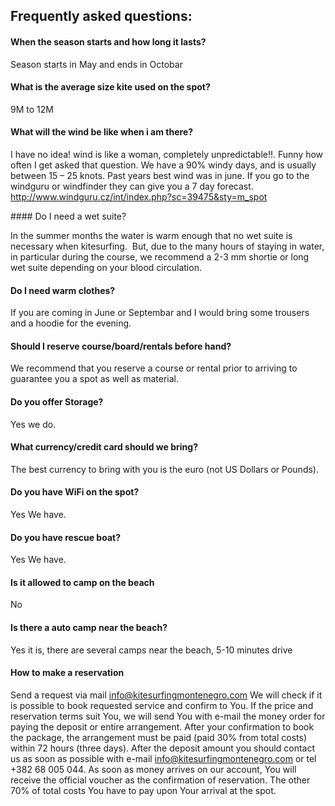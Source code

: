 ## Frequently asked questions:

#### When the season starts and how long it lasts?

Season starts in May and ends in Octobar

#### What is the average size kite used on the spot?

9M to 12M

#### What will the wind be like when i am there?

I have no idea! wind is like a woman, completely unpredictable!!. Funny how often I get asked that question. We have a 90% windy days, and is usually between 15 – 25 knots. Past years best wind was in june.
If you go to the windguru or windfinder they can give you a 7 day forecast. 
http://www.windguru.cz/int/index.php?sc=39475&sty=m_spot

#### Do I need a wet suite?

In the summer months the water is warm enough that no wet suite is necessary when kitesurfing.  But, due to the many hours of staying in water, in particular during the course, we recommend a 2-3 mm shortie or long wet suite depending on your blood circulation. 

#### Do I need warm clothes?

If you are coming in June or  Septembar and I would bring some trousers and a hoodie for the evening.

#### Should I reserve course/board/rentals before hand?

We recommend that you reserve a course or rental prior to arriving to guarantee you a spot as well as material.

#### Do you offer Storage?

Yes we do.

#### What currency/credit card should we bring?

The best currency to bring with you is the euro (not US Dollars or Pounds).

#### Do you have WiFi on the spot?

Yes We have.
#### Do you have rescue boat?

Yes We have.

#### Is it allowed to camp on the beach

No

#### Is there a auto camp near the beach?

Yes it is, there are several camps near the beach, 5-10 minutes drive

#### How to make a reservation

Send a request via mail info@kitesurfingmontenegro.com
We will check if it is possible to book requested service and confirm to You. If the price and reservation terms suit You, we will send You with e-mail the money order for paying the deposit or entire arrangement.
After your confirmation to book the package, the arrangement must be paid (paid 30% from total costs) within 72 hours (three days).
After the deposit amount you should contact us as soon as possible with e-mail info@kitesurfingmontenegro.com or tel +382 68 005 044.
As soon as money arrives on our account, You will receive the official voucher as the confirmation of reservation.
The other 70% of total costs You have to pay upon Your arrival at the spot.

